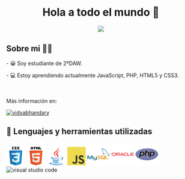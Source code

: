 <h1 align="center">Hola a todo el mundo 👋</h1>
<div align="center">
<img src="https://media.giphy.com/media/hpXdHPfFI5wTABdDx9/giphy.gif"/>
</div>

<h2>Sobre mi 👨‍💻</h2> 
<p>- 😀 Soy estudiante de 2ºDAW.</p>
<p>- 💻 Estoy aprendiendo actualmente JavaScript, PHP, HTML5 y CSS3.</p>
<br/>

<p>Más información en:</p>
<a href="https://www.linkedin.com/in/maría-isabel-lozano-olivencia-16aaa02a0" target="blank"><img src="https://img.shields.io/badge/LinkedIn-0077B5?style=for-the-badge&logo=linkedin&logoColor=white" alt="vidyabhandary"/></a> 
<br/>

<h2>🔧 Lenguajes y herramientas utilizadas </h2>
<div>
  <img src="https://raw.githubusercontent.com/devicons/devicon/master/icons/css3/css3-original-wordmark.svg" alt="css3" width="50" height="50"/> 
  <img src="https://raw.githubusercontent.com/devicons/devicon/master/icons/html5/html5-original-wordmark.svg" alt="html5" width="50" height="50"/>
  <img src="https://raw.githubusercontent.com/devicons/devicon/master/icons/java/java-original.svg" alt="java" width="50" height="50"/> 
  <img src="https://raw.githubusercontent.com/devicons/devicon/master/icons/javascript/javascript-original.svg" alt="javascript" width="50" height="50"/> 
  <img src="https://raw.githubusercontent.com/devicons/devicon/master/icons/mysql/mysql-original-wordmark.svg" alt="mysql" width="60" height="60"/>
  <img src="https://raw.githubusercontent.com/devicons/devicon/master/icons/oracle/oracle-original.svg" alt="oracle" width="60" height="60"/>
  <img src="https://raw.githubusercontent.com/devicons/devicon/master/icons/php/php-original.svg" alt="php" width="60" height="60"/> 
  <img src="https://cdn.jsdelivr.net/gh/devicons/devicon/icons/vscode/vscode-original.svg" alt="visual studio code" width="50" height="50"/>
</div>



<!--
**MariL11/MariL11** is a ✨ _special_ ✨ repository because its `README.md` (this file) appears on your GitHub profile.

Here are some ideas to get you started:

- 🔭 I’m currently working on ...
- 🌱 I’m currently learning ...
- 👯 I’m looking to collaborate on ...
- 🤔 I’m looking for help with ...
- 💬 Ask me about ...
- 📫 How to reach me: ...
- 😄 Pronouns: ...
- ⚡ Fun fact: ...
-->
